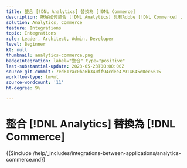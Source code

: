 ```yaml
---
title: 整合 [!DNL Analytics] 替換為 [!DNL Commerce]
description: 瞭解如何整合 [!DNL Analytics] 具有Adobe [!DNL Commerce] .
solution: Analytics, Commerce
feature: Integrations
topic: Integrations
role: Leader, Architect, Admin, Developer
level: Beginner
kt: null
thumbnail: analytics-commerce.png
badgeIntegration: label="整合" type="positive"
last-substantial-update: 2023-05-23T00:00:00Z
source-git-commit: 7ed617ac0ba6b340ff94cdee47914645e0ec6615
workflow-type: tm+mt
source-wordcount: '11'
ht-degree: 9%

---
```



# 整合 [!DNL Analytics] 替換為 [!DNL Commerce]

{{$include /help/_includes/integrations-between-applications/analytics-commerce.md}}
